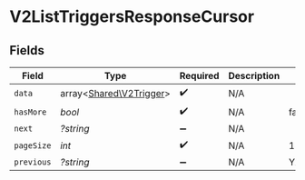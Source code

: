 # V2ListTriggersResponseCursor


## Fields

| Field                                                       | Type                                                        | Required                                                    | Description                                                 | Example                                                     |
| ----------------------------------------------------------- | ----------------------------------------------------------- | ----------------------------------------------------------- | ----------------------------------------------------------- | ----------------------------------------------------------- |
| `data`                                                      | array<[Shared\V2Trigger](../../Models/Shared/V2Trigger.md)> | :heavy_check_mark:                                          | N/A                                                         |                                                             |
| `hasMore`                                                   | *bool*                                                      | :heavy_check_mark:                                          | N/A                                                         | false                                                       |
| `next`                                                      | *?string*                                                   | :heavy_minus_sign:                                          | N/A                                                         |                                                             |
| `pageSize`                                                  | *int*                                                       | :heavy_check_mark:                                          | N/A                                                         | 15                                                          |
| `previous`                                                  | *?string*                                                   | :heavy_minus_sign:                                          | N/A                                                         | YXVsdCBhbmQgYSBtYXhpbXVtIG1heF9yZXN1bHRzLol=                |